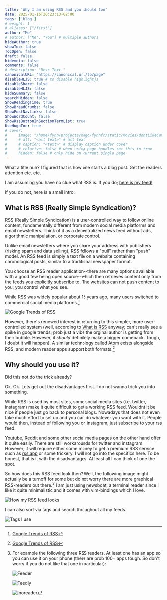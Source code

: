 ```yaml
---
title: 'Why I am using RSS and you should too'
date: 2025-01-16T20:23:13+02:00
tags: ['blog']
# weight: 1
# aliases: ["/first"]
author: "Me"
# author: ["Me", "You"] # multiple authors
hideAuthor: true
showToc: false
TocOpen: false
draft: false
hidemeta: false
comments: false
# description: "Desc Text."
canonicalURL: "https://canonical.url/to/page"
disableHLJS: true # to disable highlightjs
disableShare: false
disableHLJS: false
hideSummary: false
searchHidden: false
ShowReadingTime: true
ShowBreadCrumbs: false
ShowPostNavLinks: false
ShowWordCount: false
ShowRssButtonInSectionTermList: true
UseHugoToc: true
# cover:
#     image: "/home/fynn/projects/hugo/fynnfr/static/movies/dontLikeCover.png" # image path/url
#     # alt: "<alt text>" # alt text
#     # caption: "<text>" # display caption under cover
#     # relative: false # when using page bundles set this to true
#     hidden: false # only hide on current single page
---
```

What a title huh? I figured that is how one starts a blog post. Get the readers attention etc. etc.

I am assuming you have no clue what RSS is. If you do; [here is my feed!](https://fynnfr.org/blog/index.xml)

If you do not, here is a small intro:

## What is RSS (Really Simple Syndication)?

RSS (Really Simple Syndication) is a user-controlled way to follow online content, fundamentally different from modern social media platforms and email newsletters. Think of it as a decentralized news feed without ads, algorithmic manipulation, or corporate control.

Unlike email newsletters where you share your address with publishers (risking spam and data selling), RSS follows a "pull" rather than "push" model. An RSS feed is simply a text file on a website containing chronological posts, similar to a traditional newspaper format.

You choose an RSS reader application--there are many options available with a good few being open source--which then retrieves content only from the feeds you explicitly subscribe to.
The websites can not push content to you; you control what you see.

While RSS was widely popular about 15 years ago, many users switched to commercial social media platforms.[^1]

![Google Trends of RSS](/blog/rss/googleTrendsRSS.png)

However, there's renewed interest in returning to this simpler, more user-controlled system (well, according to [What is RSS](https://ncase.me/rss/) anyway; can't really see a spike in google trends; prob just a vibe the orginal author is getting from their bubble. However, it *should* definitely make a bigger comeback. Tough, I doubt it will happen). A similar technology called Atom exists alongside RSS, and modern reader apps support both formats.[^1]

## Why should you use it?

Did this not do the trick already?

Ok. Ok. Lets get out the disadvantages first. I do not wanna trick you into something. 

While RSS is used by most sites, some social media sites (i.e. twitter, instagram) make it quite difficult to get a working RSS feed. Wouldnt it be nice if people just go back to personal blogs. Nowadays that does not even take much effort to set up and you can do whatever you want with it. People would then, instead of following you on instagram, just subscribe to your rss feed.

Youtube, Reddit and some other social media pages on the other hand offer it quite easily. There are still workarounds for twitter and instagram. However, it will require either some money to get a premium RSS service such as [rss.app](https://rss.app/) or some trickery. I will not go into the specifics here. To be honest, that is it with the disadvantages. At least all I can think of one the spot.

So how does this RSS feed look then? Well, the following image might actually be a turnoff for some but do not worry there are more graphical RSS-readers out there.[^3] I am just using [newsboat](https://newsboat.org/), a terminal reader since I like it quite minimalistic and it comes with vim-bindings which I love.

![How my RSS feed looks](/blog/rss/rssColage.png)

I can also sort via tags and search throughout all my feeds.

![Tags I use](/blog/rss/rssTags.png)

[^2]: Main source of the past section: [What is RSS](https://ncase.me/rss/)

[^1]: [Google Trends of RSS](https://trends.google.com/trends/explore?date=all&q=RSS&hl=en-US)

[^3]: For example the following three RSS readers. At least one has an app so you can use it on your phone (there are prob 100+ apps tough. So don't worry if you do not like that one in particular):

    ![Feeder](/blog/rss/feeder.png)

    ![Feedly](/blog/rss/feedly.png)

    ![Inoreader](/blog/rss/inoreader.png)
